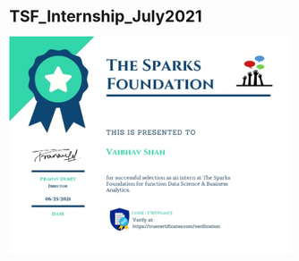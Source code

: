 # TSF_Internship_July2021
![76FNL98ADM](https://github.com/vaibhavshah1234/TSF_Internship_July2021/blob/4cb7a586a93df7058ec4f76fea60ebed30f26757/The%20Sparks%20foundation%20select.jpg)
